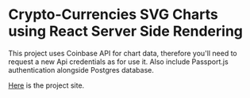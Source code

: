 # Crypto-Currencies SVG Charts using React Server Side Rendering

This project uses Coinbase API for chart data, therefore you'll need to request a new Api credentials as for use it.
Also include Passport.js authentication alongside Postgres database.

[Here](https://crypto-charts-app.herokuapp.com) is the project site.
